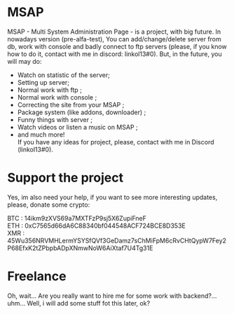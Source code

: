 # MSAP
MSAP - Multi System Administration Page - is a project, with big future. In nowadays version (pre-alfa-test), You can add/change/delete server from db, work with console and badly connect to ftp servers (please, if you know how to do it, contact with me in discord: linkol13#0). But, in the future, you will may do:
- Watch on statistic of the server;
- Setting up server;
- Normal work with ftp ;
- Normal work with console ;
- Correcting the site from your MSAP ;
- Package system (like addons, downloader) ;
- Funny things with server ;
- Watch videos or listen a music on MSAP ;
- and much more!
  <div>
  If you have any ideas for project, please, contact with me in Discord (linkol13#0).
</div>

# Support the project
Yes, im also need your help, if you want to see more interesting updates, please, donate some crypto:
<div>
BTC : 14ikm9zXVS69a7MXTFzP9sj5X6ZupiFneF
</div>
<div>
ETH : 0xC7565d66dA6C88340bf044548ACF724BCE8D353E
</div>
<div>
XMR : 45Wu356NRVMHLermYSYSfQVf3GeDamz7sChMiFpM6cRvCHtQypW7Fey2P68EfxK2tZPbpbADpXNmwNoW6AiXtaf7U4Tg31E  
</div>

# Freelance
Oh, wait... Are you really want to hire me for some work with backend?... uhm... Well, i will add some stuff fot this later, ok? 
